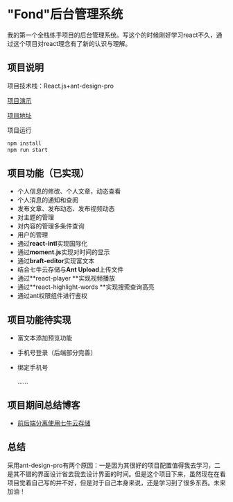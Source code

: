 # "Fond"后台管理系统

我的第一个全栈练手项目的后台管理系统。写这个的时候刚好学习react不久，通过这个项目对react理念有了新的认识与理解。

## 项目说明

项目技术栈：React.js+ant-design-pro

[项目演示](http://gpadmin.52chinaweb.com/)

[项目地址](https://github.com/ChangJun2019/fond_admin)

项目运行

```bash
npm install
npm run start 
```

## 项目功能（已实现）

- 个人信息的修改、个人文章，动态查看
- 个人消息的通知和查阅
- 发布文章、发布动态、发布视频动态
- 对主题的管理
- 对内容的管理多条件查询
- 用户的管理
- 通过**react-intl**实现国际化
- 通过**moment.js**实现对时间的显示
- 通过**braft-editor**实现富文本
- 结合七牛云存储与**Ant Upload**上传文件
- 通过**react-player **实现视频播放
- 通过**react-highlight-words **实现搜索查询高亮
- 通过ant权限组件进行鉴权

## 项目功能待实现

- 富文本添加预览功能

- 手机号登录（后端部分完善）

- 绑定手机号

  ……

## 项目期间总结博客

- [前后端分离使用七牛云存储](https://blog.52chinaweb.com/frontend/useqiniu.html)

## 总结

采用ant-design-pro有两个原因：一是因为其很好的项目配置值得我去学习，二是其不错的界面设计省去我去设计界面的时间。但是这个项目下来，虽然现在在看项目觉着自己写的并不好，但是对于自己本身来说，还是学习到了很多东西。未来加油！